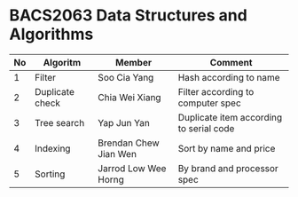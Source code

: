 # BACS2063 Data Structures and Algorithms 

| No  | Algoritm        | Member                | Comment                                   |
| --- | --------------- | --------------------- | ----------------------------------------- |
| 1   | Filter          | Soo Cia Yang          | Hash according to name                    |
| 2   | Duplicate check | Chia Wei Xiang        | Filter according to computer spec         |
| 3   | Tree search     | Yap Jun Yan           | Duplicate item according to serial code   |
| 4   | Indexing        | Brendan Chew Jian Wen | Sort by name and price                    |
| 5   | Sorting         | Jarrod Low Wee Horng  | By brand and processor spec               |
